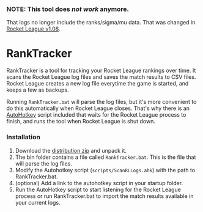 ### NOTE: This tool does *not work* anymore. 
That logs no longer include the ranks/sigma/mu data. That was changed in [Rocket League v1.08](http://rocketleague.psyonix.com/patch-notes/).

# RankTracker

RankTracker is a tool for tracking your Rocket League rankings over time. It scans the Rocket League log files and saves the match results to CSV files. Rocket League creates a new log file everytime the game is started, and keeps a few as backups.

Running `RankTracker.bat` will parse the log files, but it's more convenient to do this automatically when Rocket League closes. That's why there is an [AutoHotkey](http://www.autohotkey.com/) script included that waits for the Rocket League process to finish, and runs the tool when Rocket League is shut down.

### Installation
1. Download the [distribution zip](https://github.com/trew/RankTracker/releases/tag/1.0.0) and unpack it.
2. The bin folder contains a file called `RankTracker.bat`. This is the file that will parse the log files.
3. Modify the Autohotkey script (`scripts/ScanRLLogs.ahk`) with the path to RankTracker.bat.
4. (optional) Add a link to the autohotkey script in your startup folder.
5. Run the AutoHotkey script to start listening for the Rocket League process or run RankTracker.bat to import the match results available in your current logs.
